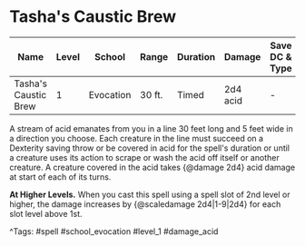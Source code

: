 # Tasha's Caustic Brew

| Name | Level | School | Range | Duration | Damage | Save DC & Type |
|------|-------|--------|-------|----------|--------|----------------|
| Tasha's Caustic Brew | 1 | Evocation | 30 ft. | Timed | 2d4 acid | - |

A stream of acid emanates from you in a line 30 feet long and 5 feet wide in a direction you choose. Each creature in the line must succeed on a Dexterity saving throw or be covered in acid for the spell's duration or until a creature uses its action to scrape or wash the acid off itself or another creature. A creature covered in the acid takes {@damage 2d4} acid damage at start of each of its turns.

**At Higher Levels.** When you cast this spell using a spell slot of 2nd level or higher, the damage increases by {@scaledamage 2d4|1-9|2d4} for each slot level above 1st.

^Tags: #spell #school_evocation #level_1 #damage_acid